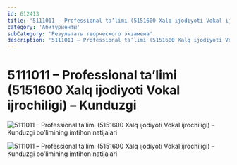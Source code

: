 ```yaml
---
id: 612413
title: '5111011 – Professional ta’limi (5151600 Xalq ijodiyoti Vokal ijrochiligi) – Kunduzgi'
category: 'Абитуриенты'
subCategory: 'Результаты творческого экзамена'
description: '5111011 – Professional ta’limi (5151600 Xalq ijodiyoti Vokal ijrochiligi) – Kunduzgi bo’limining imtihon natijalari'
---
```


# 5111011 – Professional ta’limi (5151600 Xalq ijodiyoti Vokal ijrochiligi) – Kunduzgi

![5111011 – Professional ta’limi (5151600 Xalq ijodiyoti Vokal ijrochiligi) – Kunduzgi bo’limining imtihon natijalari](/page/612413/photo_2020-10-06_18-10-34-1024x746.jpg)

![5111011 – Professional ta’limi (5151600 Xalq ijodiyoti Vokal ijrochiligi) – Kunduzgi bo’limining imtihon natijalari](/page/612413/photo_2020-10-06_18-10-33-1024x746.jpg)
